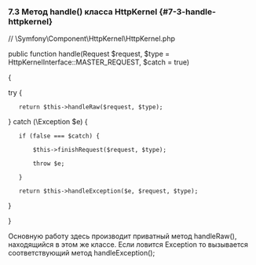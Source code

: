 ### 7.3 Метод handle() класса HttpKernel {#7-3-handle-httpkernel}

//  \Symfony\Component\HttpKernel\HttpKernel.php

public function handle(Request $request, $type = HttpKernelInterface::MASTER_REQUEST, $catch = true)

{

   try {

       return $this->handleRaw($request, $type);

   } catch (\Exception $e) {

       if (false === $catch) {

           $this->finishRequest($request, $type);

           throw $e;

       }

       return $this->handleException($e, $request, $type);

   }

}

Основную работу здесь производит приватный метод handleRaw(), находящийся в этом же классе. Если ловится Exception то вызывается соответствующий метод handleException();